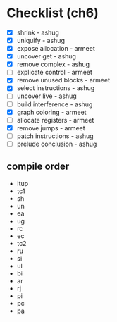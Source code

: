 # Checklist (ch6)

- [x] shrink - ashug
- [x] uniquify - ashug
- [x] expose allocation - armeet
- [x] uncover get - ashug
- [x] remove complex - ashug
- [ ] explicate control - armeet
- [x] remove unused blocks - armeet
- [x] select instructions - ashug
- [ ] uncover live - ashug
- [ ] build interference - ashug
- [x] graph coloring - armeet
- [ ] allocate registers - armeet
- [x] remove jumps - armeet
- [ ] patch instructions - ashug
- [ ] prelude conclusion - ashug

## compile order

- ltup
- tc1
- sh
- un
- ea
- ug
- rc
- ec
- tc2
- ru
- si
- ul
- bi
- ar
- rj
- pi
- pc
- pa
